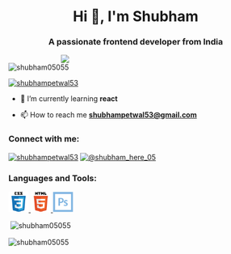 <h1 align="center">Hi 👋, I'm Shubham</h1>
<h3 align="center">A passionate frontend developer from India</h3>
<img align="right" width="400" src="[https://camo.githubusercontent.com/48085222d896c4ab194690cf5820d6288d25e8a1ad22b33b715fdfdbae28e84c/68747470733a2f2f6c61766b7573686b756d6](https://media0.giphy.com/media/bGgsc5mWoryfgKBx1u/200w.webp?cid=ecf05e47hykpr03guq28hjpmzxk6anhklbnwk2lwaj6d9vwh&ep=v1_gifs_search&rid=200w.webp&ct=g)">
<p align="left"> <img src="https://komarev.com/ghpvc/?username=shubham05055&label=Profile%20views&color=0e75b6&style=flat" alt="shubham05055" /> </p>

<p align="left"> <a href="https://twitter.com/shubhampetwal53" target="blank"><img src="https://img.shields.io/twitter/follow/shubhampetwal53?logo=twitter&style=for-the-badge" alt="shubhampetwal53" /></a> </p>

- 🌱 I’m currently learning **react**

- 📫 How to reach me **shubhampetwal53@gmail.com**


<h3 align="left">Connect with me:</h3>
<p align="left">
<a href="https://twitter.com/shubhampetwal53" target="blank"><img align="center" src="https://raw.githubusercontent.com/rahuldkjain/github-profile-readme-generator/master/src/images/icons/Social/twitter.svg" alt="shubhampetwal53" height="30" width="40" /></a>
<a href="https://instagram.com/@shubham_here_05" target="blank"><img align="center" src="https://raw.githubusercontent.com/rahuldkjain/github-profile-readme-generator/master/src/images/icons/Social/instagram.svg" alt="@shubham_here_05" height="30" width="40" /></a>
</p>

<h3 align="left">Languages and Tools:</h3>
<p align="left"> <a href="https://www.w3schools.com/css/" target="_blank" rel="noreferrer"> <img src="https://raw.githubusercontent.com/devicons/devicon/master/icons/css3/css3-original-wordmark.svg" alt="css3" width="40" height="40"/> </a> <a href="https://www.w3.org/html/" target="_blank" rel="noreferrer"> <img src="https://raw.githubusercontent.com/devicons/devicon/master/icons/html5/html5-original-wordmark.svg" alt="html5" width="40" height="40"/> </a> <a href="https://www.photoshop.com/en" target="_blank" rel="noreferrer"> <img src="https://raw.githubusercontent.com/devicons/devicon/master/icons/photoshop/photoshop-line.svg" alt="photoshop" width="40" height="40"/> </a> </p>

<p>&nbsp;<img align="center" src="https://github-readme-stats.vercel.app/api?username=shubham05055&show_icons=true&locale=en" alt="shubham05055" /></p>

<p><img align="center" src="https://github-readme-streak-stats.herokuapp.com/?user=shubham05055&" alt="shubham05055" /></p>

